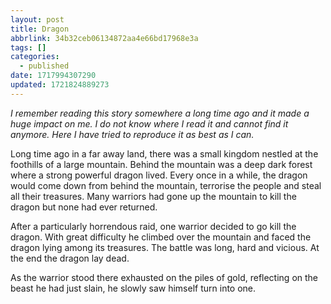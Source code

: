 ```yaml
---
layout: post
title: Dragon
abbrlink: 34b32ceb06134872aa4e66bd17968e3a
tags: []
categories:
  - published
date: 1717994307290
updated: 1721824889273
---
```


*I remember reading this story somewhere a long time ago and it made a huge impact on me. I do not know where I read it and cannot find it anymore. Here I have tried to reproduce it as best as I can.*

Long time ago in a far away land, there was a small kingdom nestled at the foothills of a large mountain. Behind the mountain was a deep dark forest where a strong powerful dragon lived. Every once in a while, the dragon would come down from behind the mountain, terrorise the people and steal all their treasures. Many warriors had gone up the mountain to kill the dragon but none had ever returned.

After a particularly horrendous raid, one warrior decided to go kill the dragon. With great difficulty he climbed over the mountain and faced the dragon lying among its treasures. The battle was long, hard and vicious. At the end the dragon lay dead.

As the warrior stood there exhausted on the piles of gold, reflecting on the beast he had just slain, he slowly saw himself turn into one.
